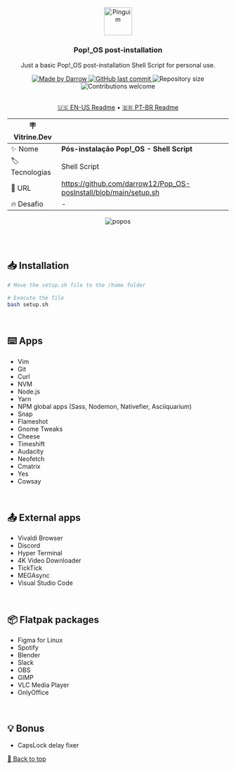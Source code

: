 <div align="center" id="top">
  <!-- Logo & Basic info project -->
  <a href="https://github.com/darrow12/Pop_OS-posInstall/blob/main/setup.sh">
    <img src="https://user-images.githubusercontent.com/47289706/188736085-335d9db9-618e-4470-8826-598345698b11.png" alt="Pinguim" height="64"/>
  </a>
  
  <h3>Pop!_OS post-installation</h3>
  <p>Just a basic Pop!_OS post-installation Shell Script for personal use.</p>
  
  <!-- Badges-->
  <a href="https://github.com/darrow12">
    <img src="https://img.shields.io/static/v1?label=Made by&message=Darrow&color=6ACAD8&labelColor=000000&style=<STYLE>&logo=github" alt="Made by Darrow" title="Made by Darrow">
  </a>

  <a href="https://github.com/darrow12/Pop_OS-posInstall/commits/main">
    <img alt="GitHub last commit" src="https://img.shields.io/github/last-commit/darrow12/Pop_OS-posInstall?label=Last commit&color=6ACAD8&labelColor=000000">
  </a>

  <img alt="Repository size" src="https://img.shields.io/github/repo-size/darrow12/Pop_OS-posInstall?label=Repo size&color=6ACAD8&labelColor=000000">
  <img alt="Contributions welcome" src="https://img.shields.io/static/v1?label=Contributions&message=welcome!&color=6ACAD8&labelColor=000000">
  
  <!-- Readme languages -->
  <br>
  <br>
  <p>
    <a href="README.md">🇺🇸 EN-US Readme</a> 
    • 
    <a href="README-pt.md">🇧🇷 PT-BR Readme</a>
  </p>

| :placard: Vitrine.Dev |     |
| -------------  | --- |
| :sparkles: Nome        | ****Pós-instalação Pop!_OS** - Shell Script**
| :label: Tecnologias | Shell Script
| :rocket: URL         | https://github.com/darrow12/Pop_OS-posInstall/blob/main/setup.sh
| :fire: Desafio     | -

<!-- Inserir imagem com a #vitrinedev ao final do link -->
![popos](https://user-images.githubusercontent.com/47289706/188706910-9762d089-45af-4425-a4b3-1b16f5cc5c7f.png#vitrinedev)
</div>


<br>
<br>

## 📥 Installation
```bash
# Move the setup.sh file to the /home folder

# Execute the file
bash setup.sh
```
<br>



## ⌨️ Apps

- Vim
- Git
- Curl
- NVM
- Node.js
- Yarn
- NPM global apps (Sass, Nodemon, Nativefier, Asciiquarium)
- Snap
- Flameshot
- Gnome Tweaks
- Cheese
- Timeshift
- Audacity
- Neofetch
- Cmatrix
- Yes
- Cowsay
<br>

## 📤 External apps

- Vivaldi Browser
- Discord
- Hyper Terminal
- 4K Video Downloader
- TickTick
- MEGAsync
- Visual Studio Code
<br>

## 📦 Flatpak packages

- Figma for Linux
- Spotify
- Blender
- Slack
- OBS
- GIMP
- VLC Media Player
- OnlyOffice
<br>

## 💡 Bonus

- CapsLock delay fixer

 <a href='#top'>🔼 Back to top</a>
